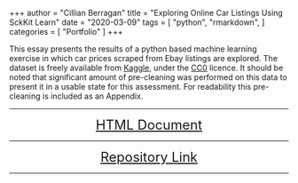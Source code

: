 +++
author = "Cillian Berragan"
title = "Exploring Online Car Listings Using SckKit Learn"
date = "2020-03-09"
tags = [
    "python",
    "rmarkdown",
]
categories = [
"Portfolio"
]
+++

This essay presents the results of a python based machine learning exercise in which car prices scraped from Ebay listings are explored. The dataset is freely available from [Kaggle](https://www.kaggle.com/orgesleka/used-cars-database), under the [CC0](https://creativecommons.org/publicdomain/zero/1.0/) licence. It should be noted that significant amount of pre-cleaning was performed on this data to present it in a usable state for this assessment. For readability this pre-cleaning is included as an Appendix.

<!--more-->

---
<p align="center">
<font size="5">
<a href="https://cjber.github.io/car_ml/"> HTML Document</a>
</font>
</p>

---
<p align="center">
<font size="5">
<a href="https://github.com/cjber/car_ml/"> Repository Link</a>
</font>
</p>

---



